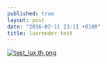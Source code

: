 ```yaml
---
published: true
layout: post
date: "2016-02-11 23:11 +0100"
title: luxrender test
---
```


[![test_lux.th.png](https://cdn.scrot.moe/images/2016/02/11/test_lux.th.png)](https://cdn.scrot.moe/images/2016/02/11/test_lux.png)
